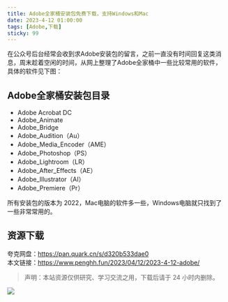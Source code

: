 ```yaml
---
title: Adobe全家桶安装包免费下载，支持Windows和Mac     
date: 2023-4-12 01:00:00               
tags: [Adobe,下载]  
sticky: 99                                                                                       
--- 
```


在公众号后台经常会收到求Adobe安装包的留言，之前一直没有时间回复这类消息，周末趁着空闲的时间，从网上整理了Adobe全家桶中一些比较常用的软件，具体的软件见下图：   

## Adobe全家桶安装包目录

* Adobe Acrobat DC 
* Adobe_Animate    
* Adobe_Bridge  
* Adobe_Audition（Au） 
* Adobe_Media_Encoder（AME）   
* Adobe_Photoshop（PS）   
* Adobe_Lightroom（LR）    
* Adobe_After_Effects（AE）    
* Adobe_Illustrator（AI）   
* Adobe_Premiere（Pr）     

所有安装包的版本为 2022，Mac电脑的软件多一些，Windows电脑就只找到了一些非常常用的。   

## 资源下载

夸克网盘：https://pan.quark.cn/s/d320b533dae0     
本文链接：https://www.penghh.fun/2023/04/12/2023-4-12-adobe/        

> 声明：本站资源仅供研究、学习交流之用，下载后请于 24 小时内删除。    


![](https://article-picbed-1302715071.cos.ap-guangzhou.myqcloud.com/2023/04/12/16812318390841.jpg)


